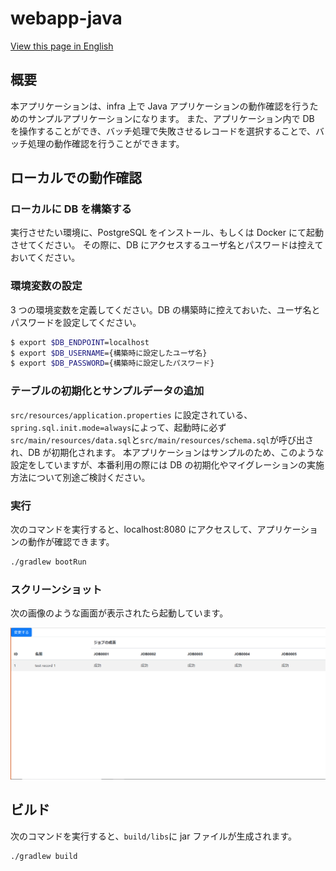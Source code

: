 # webapp-java

[View this page in English](./README.md)

## 概要

本アプリケーションは、infra 上で Java アプリケーションの動作確認を行うためのサンプルアプリケーションになります。
また、アプリケーション内で DB を操作することができ、バッチ処理で失敗させるレコードを選択することで、バッチ処理の動作確認を行うことができます。

## ローカルでの動作確認

### ローカルに DB を構築する

実行させたい環境に、PostgreSQL をインストール、もしくは Docker にて起動させてください。
その際に、DB にアクセスするユーザ名とパスワードは控えておいてください。

### 環境変数の設定

3 つの環境変数を定義してください。DB の構築時に控えておいた、ユーザ名とパスワードを設定してください。

```sh
$ export $DB_ENDPOINT=localhost
$ export $DB_USERNAME={構築時に設定したユーザ名}
$ export $DB_PASSWORD={構築時に設定したパスワード}
```

### テーブルの初期化とサンプルデータの追加

`src/resources/application.properties` に設定されている、`spring.sql.init.mode=always`によって、起動時に必ず`src/main/resources/data.sql`と`src/main/resources/schema.sql`が呼び出され、DB が初期化されます。
本アプリケーションはサンプルのため、このような設定をしていますが、本番利用の際には DB の初期化やマイグレーションの実施方法について別途ご検討ください。

### 実行

次のコマンドを実行すると、localhost:8080 にアクセスして、アプリケーションの動作が確認できます。

```sh
./gradlew bootRun
```

### スクリーンショット

次の画像のような画面が表示されたら起動しています。

![参照画面](./docs/images/screenshot.png)

## ビルド

次のコマンドを実行すると、`build/libs`に jar ファイルが生成されます。

```sh
./gradlew build
```
